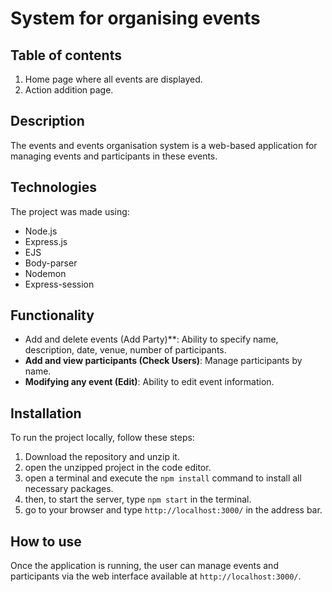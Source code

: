 # System for organising events

## Table of contents
1. Home page where all events are displayed.
2. Action addition page.

## Description
The events and events organisation system is a web-based application for managing events and participants in these events.

## Technologies
The project was made using:
- Node.js
- Express.js
- EJS
- Body-parser
- Nodemon
- Express-session

## Functionality
- Add and delete events (Add Party)**: Ability to specify name, description, date, venue, number of participants.
- **Add and view participants (Check Users)**: Manage participants by name.
- **Modifying any event (Edit)**: Ability to edit event information.

## Installation
To run the project locally, follow these steps:
1. Download the repository and unzip it.
2. open the unzipped project in the code editor.
3. open a terminal and execute the `npm install` command to install all necessary packages.
4. then, to start the server, type `npm start` in the terminal.
5. go to your browser and type `http://localhost:3000/` in the address bar.

## How to use
Once the application is running, the user can manage events and participants via the web interface available at `http://localhost:3000/`.
